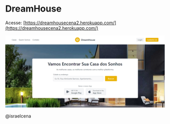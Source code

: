 # DreamHouse

Acesse: [https://dreamhousecena2.herokuapp.com/](https://dreamhousecena2.herokuapp.com/)

![img](./front.png)

@israelcena
